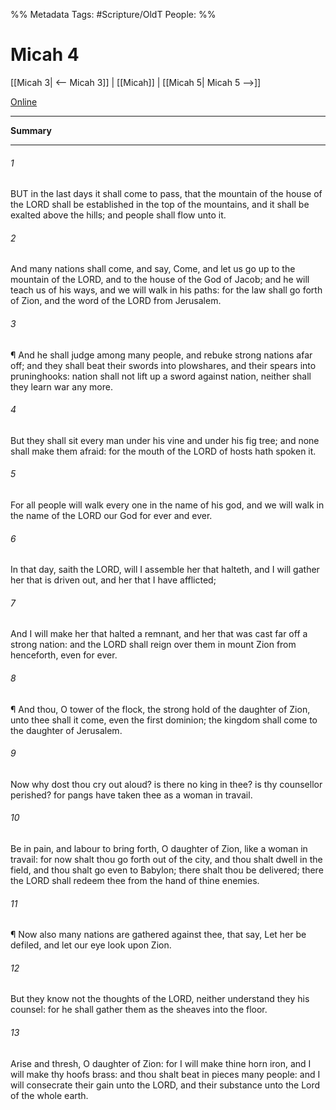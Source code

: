 

%% Metadata
Tags: #Scripture/OldT
People: 
%%
# Micah 4
[[Micah 3| <-- Micah 3]] | [[Micah]] | [[Micah 5| Micah 5 -->]]

[Online](https://churchofjesuschrist.org/study/scriptures/ot/micah/4?lang=eng)

---
__Summary__



---

###### 1
BUT in the last days it shall come to pass, that the mountain of the house of the LORD shall be established in the top of the mountains, and it shall be exalted above the hills; and people shall flow unto it.
###### 2
And many nations shall come, and say, Come, and let us go up to the mountain of the LORD, and to the house of the God of Jacob; and he will teach us of his ways, and we will walk in his paths: for the law shall go forth of Zion, and the word of the LORD from Jerusalem.
###### 3
¶ And he shall judge among many people, and rebuke strong nations afar off; and they shall beat their swords into plowshares, and their spears into pruninghooks: nation shall not lift up a sword against nation, neither shall they learn war any more.
###### 4
But they shall sit every man under his vine and under his fig tree; and none shall make them afraid: for the mouth of the LORD of hosts hath spoken it.
###### 5
For all people will walk every one in the name of his god, and we will walk in the name of the LORD our God for ever and ever.
###### 6
In that day, saith the LORD, will I assemble her that halteth, and I will gather her that is driven out, and her that I have afflicted;
###### 7
And I will make her that halted a remnant, and her that was cast far off a strong nation: and the LORD shall reign over them in mount Zion from henceforth, even for ever.
###### 8
¶ And thou, O tower of the flock, the strong hold of the daughter of Zion, unto thee shall it come, even the first dominion; the kingdom shall come to the daughter of Jerusalem.
###### 9
Now why dost thou cry out aloud?  is there no king in thee?  is thy counsellor perished?  for pangs have taken thee as a woman in travail.
###### 10
Be in pain, and labour to bring forth, O daughter of Zion, like a woman in travail: for now shalt thou go forth out of the city, and thou shalt dwell in the field, and thou shalt go even to Babylon; there shalt thou be delivered; there the LORD shall redeem thee from the hand of thine enemies.
###### 11
¶ Now also many nations are gathered against thee, that say, Let her be defiled, and let our eye look upon Zion.
###### 12
But they know not the thoughts of the LORD, neither understand they his counsel: for he shall gather them as the sheaves into the floor.
###### 13
Arise and thresh, O daughter of Zion: for I will make thine horn iron, and I will make thy hoofs brass: and thou shalt beat in pieces many people: and I will consecrate their gain unto the LORD, and their substance unto the Lord of the whole earth.



